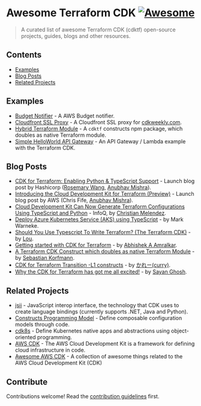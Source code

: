 # Awesome Terraform CDK [![Awesome](https://awesome.re/badge.svg)](https://awesome.re)

> A curated list of awesome Terraform CDK (cdktf) open-source projects, guides, blogs and other resources.

## Contents

- [Examples](#examples)
- [Blog Posts](#blog-posts)
- [Related Projects](#related-projects)

## Examples

- [Budget Notifier](https://github.com/stefanfreitag/cdktf-budget-notifier) - A AWS Budget notifier.
- [Cloudfront SSL Proxy](https://github.com/skorfmann/cdkweekly) - A Cloudfront SSL proxy for [cdkweekly.com](https://www.cdkweekly.com).
- [Hybrid Terraform Module](https://github.com/skorfmann/cdktf-hybrid-module) - A `cdktf` constructs npm package, which doubles as native Terraform module.
- [Simple HelloWorld API Gateway](https://github.com/stefanfreitag/terraform/tree/master/cdktf-aws-lambda-helloWorld) - An API Gateway / Lambda example with the Terraform CDK.

## Blog Posts

- [CDK for Terraform: Enabling Python & TypeScript Support](https://cdk.tf/launch) - Launch blog post by Hashicorp ([Rosemary Wang](https://twitter.com/joatmon08), [Anubhav Mishra](https://twitter.com/build1point0)).
- [Introducing the Cloud Development Kit for Terraform (Preview)](https://cdk.tf/launch-aws) - Launch blog post by AWS (Chris Fife, [Anubhav Mishra](https://twitter.com/build1point0)).
- [Cloud Development Kit Can Now Generate Terraform Configurations Using TypeScript and Python](https://www.infoq.com/news/2020/07/cdk-terraform/) - InfoQ, by [Christian Melendez](https://www.infoq.com/profile/Christian-Melendez/).
- [Deploy Azure Kubernetes Service (AKS) using TypeScript](https://markwarneke.me/2020-07-23-Deploy-AKS-Kubernetes-Using-TypeScript-Terraform-CDK/) - by Mark Warneke.
- [Should You Use Typescript To Write Terraform? (The Terraform CDK)](https://dev.to/loujaybee/should-you-use-typescript-to-write-terraform-the-terraform-cdk-cm) - by [Lou](https://dev.to/loujaybee).
- [Getting started with CDK for Terraform](https://dev.to/abhishekamralkar/getting-started-with-cdk-for-terraform-5d9l) - by [Abhishek A Amralkar](https://dev.to/abhishekamralkar).
- [A Terraform CDK Construct which doubles as native Terraform Module](https://dev.to/skorfmann/a-terraform-cdk-construct-which-doubles-as-native-terraform-module-447k) - by [Sebastian Korfmann](https://twitter.com/skorfmann).
- [CDK for Terraform Transition -L1 constructs](https://awsbloglink.wordpress.com/2020/07/26/cdk-for-terraform-transition-l1-constructs/) - by [かれー(curry)](https://twitter.com/curry9999).
- [Why the CDK for Terraform has got me all excited!](https://www.linkedin.com/pulse/why-cdk-terraform-has-got-me-all-excited-sayan-ghosh/) - by [Sayan Ghosh](https://twitter.com/sayanghosh).

## Related Projects

- [jsii](https://github.com/aws/jsii) - JavaScript interop interface, the technology that CDK uses to create language bindings (currently supports .NET, Java and Python).
- [Constructs Programming Model](https://github.com/aws/constructs) - Define composable configuration models through code.
- [cdk8s](https://github.com/awslabs/cdk8s/) - Define Kubernetes native apps and abstractions using object-oriented programming.
- [AWS CDK](https://github.com/aws/aws-cdk) - The AWS Cloud Development Kit is a framework for defining cloud infrastructure in code.
- [Awesome AWS CDK](https://github.com/kolomied/awesome-cdk) - A collection of awesome things related to the AWS Cloud Development Kit (CDK)

## Contribute

Contributions welcome! Read the [contribution guidelines](contributing.md) first.
